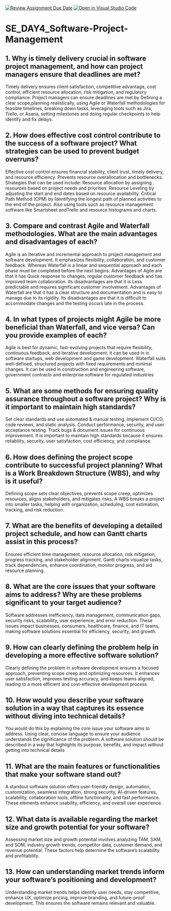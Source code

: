 [![Review Assignment Due Date](https://classroom.github.com/assets/deadline-readme-button-22041afd0340ce965d47ae6ef1cefeee28c7c493a6346c4f15d667ab976d596c.svg)](https://classroom.github.com/a/9pw6JKcu)
[![Open in Visual Studio Code](https://classroom.github.com/assets/open-in-vscode-2e0aaae1b6195c2367325f4f02e2d04e9abb55f0b24a779b69b11b9e10269abc.svg)](https://classroom.github.com/online_ide?assignment_repo_id=18486041&assignment_repo_type=AssignmentRepo)
# SE_DAY4_Software-Project-Management
## 1. Why is timely delivery crucial in software project management, and how can project managers ensure that deadlines are met?
Timely delivery ensures client satisfaction, competitive advantage, cost control, efficient resource allocation, risk mitigation, and regulatory compliance.
Project managers can ensure deadlines are met by Defining a  clear scope,planning realistically, using Agile or Waterfall methodologies for feasible timelines,
breaking  down tasks, leveraging tools such as Jira, Trello, or Asana, setting milestones and doing regular checkpoints to help identify and fix delays.

## 2. How does effective cost control contribute to the success of a software project? What strategies can be used to prevent budget overruns?
Effective cost control ensures financial stability, client trust, timely delivery, and resource efficiency. Prevents resource overallocation and bottlenecks.
Strategies that can be used include: Resource allocation by assigning resources based on project needs and priorities. Resource Leveling by adjusting the start and end dates based on resource availability. Critical Path Method (CPM) by  Identifying the longest path of planned activities to the end of the project. Also using tools such as resource management software  like Smartsheet andTrello and resource histograms and charts.

## 3. Compare and contrast Agile and Waterfall methodologies. What are the main advantages and disadvantages of each?
Agile is an Iterative and incremental approach to project management and software development. It emphasizes flexibility, collaboration, and customer feedback. Whereas Waterfall is a linear and sequential approach and each phase must be completed before the next begins.
Advantages of Agile are that it has Quick response to changes, regular customer feedback and has improved team collaboration.
Its disadvantages are that it is Less predictable and requires significant customer involvement.
Advantages of Waterfall are that it has a clear structure and documentation and is easy to manage due to its rigidity.
Its disadvantages are that it is difficult to accommodate changes and the testing occurs late in the process.

## 4. In what types of projects might Agile be more beneficial than Waterfall, and vice versa? Can you provide examples of each?
Agile is best for dynamic, fast-evolving projects that require flexibility, continuous feedback, and iterative development. It can be used in in software startups, web development and game development.
Waterfall suits well-defined, structured projects with fixed requirements and minimal changes. It can be used in construction and  engineering software, government contracts and enterprise software for regulated industries

## 5. What are some methods for ensuring quality assurance throughout a software project? Why is it important to maintain high standards?
Set clear standards and use automated & manual testing.
Implement CI/CD, code reviews, and static analysis.
Conduct performance, security, and user acceptance testing.
Track bugs & document issues for continuous improvement.
It is important to maintain high standards because it ensures reliability, security, user satisfaction, cost efficiency, and compliance.

## 6. How does defining the project scope contribute to successful project planning? What is a Work Breakdown Structure (WBS), and why is it useful?
Defining scope sets clear objectives, prevents scope creep, optimizes resources, aligns stakeholders, and mitigates risks.
A WBS breaks a project into smaller tasks, helping with organization, scheduling, cost estimation, tracking, and risk reduction.

## 7. What are the benefits of developing a detailed project schedule, and how can Gantt charts assist in this process?
Ensures efficient time management, resource allocation, risk mitigation, progress tracking, and stakeholder alignment.
Gantt charts visualize tasks, track dependencies, enhance coordination, monitor progress, and aid resource planning.

## 8. What are the core issues that your software aims to address? Why are these problems significant to your target audience?
Software addresses inefficiency, data management, communication gaps, security risks, scalability, user experience, and error reduction. These issues impact businesses, consumers, healthcare, finance, and IT teams, making software solutions essential for efficiency, security, and growth.

## 9. How can clearly defining the problem help in developing a more effective software solution?
Clearly defining the problem in software development ensures a focused approach, preventing scope creep and optimizing resources. It enhances user satisfaction, improves testing accuracy, and keeps teams aligned, leading to a more efficient and cost-effective development process

## 10. How would you describe your software solution in a way that captures its essence without diving into technical details?
You would do this by explaining the core issue your software aims to address. Using clear, concise language to ensure your audience understands the significance of the problem. A software solution should be described in a way that highlights its purpose, benefits, and impact without getting into technical details

## 11. What are the main features or functionalities that make your software stand out?
A standout software solution offers user-friendly design, automation, customization, seamless integration, strong security, AI-driven features, scalability, collaboration tools, offline functionality, and fast performance. These elements enhance usability, efficiency, and overall user experience.
## 12. What data is available regarding the market size and growth potential for your software?
Assessing market size and growth potential involves analyzing TAM, SAM, and SOM, industry growth trends, competitor data, customer demand, and revenue potential. These factors help determine the software’s scalability and profitability.

## 13. How can understanding market trends inform your software’s positioning and development?
Understanding market trends helps identify user needs, stay competitive, enhance UX, optimize pricing, improve branding, and future-proof development. This ensures the software remains relevant and valuable.

